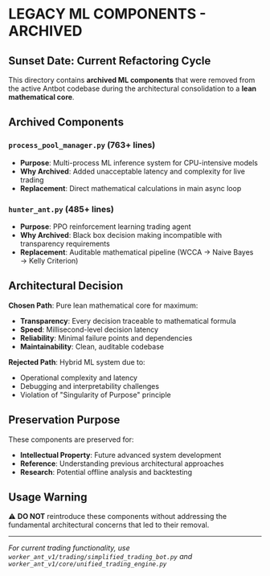 # LEGACY ML COMPONENTS - ARCHIVED
## Sunset Date: Current Refactoring Cycle

This directory contains **archived ML components** that were removed from the active Antbot codebase during the architectural consolidation to a **lean mathematical core**.

## Archived Components

### `process_pool_manager.py` (763+ lines)
- **Purpose**: Multi-process ML inference system for CPU-intensive models
- **Why Archived**: Added unacceptable latency and complexity for live trading
- **Replacement**: Direct mathematical calculations in main async loop

### `hunter_ant.py` (485+ lines) 
- **Purpose**: PPO reinforcement learning trading agent
- **Why Archived**: Black box decision making incompatible with transparency requirements
- **Replacement**: Auditable mathematical pipeline (WCCA → Naive Bayes → Kelly Criterion)

## Architectural Decision

**Chosen Path**: Pure lean mathematical core for maximum:
- **Transparency**: Every decision traceable to mathematical formula
- **Speed**: Millisecond-level decision latency
- **Reliability**: Minimal failure points and dependencies
- **Maintainability**: Clean, auditable codebase

**Rejected Path**: Hybrid ML system due to:
- Operational complexity and latency
- Debugging and interpretability challenges  
- Violation of "Singularity of Purpose" principle

## Preservation Purpose

These components are preserved for:
- **Intellectual Property**: Future advanced system development
- **Reference**: Understanding previous architectural approaches
- **Research**: Potential offline analysis and backtesting

## Usage Warning

⚠️ **DO NOT** reintroduce these components without addressing the fundamental architectural concerns that led to their removal.

---

*For current trading functionality, use `worker_ant_v1/trading/simplified_trading_bot.py` and `worker_ant_v1/core/unified_trading_engine.py`* 